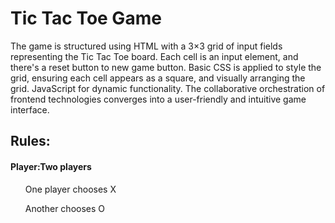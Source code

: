 <h1>Tic Tac Toe Game</h1>
The game is structured using HTML with a 3×3 grid of input fields representing the Tic Tac Toe board. Each cell is an input element, and there's a reset button to new game button. Basic CSS is applied to style the grid, ensuring each cell appears as a square, and visually arranging the grid. JavaScript for dynamic functionality. The collaborative orchestration of frontend technologies converges into a user-friendly and intuitive game interface.

<h2>Rules:</h2>
<h4>Player:Two players</h4>
<ul>One player chooses X 
</ul>
<ul>Another chooses O</ul>
